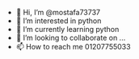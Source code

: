 - 👋 Hi, I’m @mostafa73737
- 👀 I’m interested in python
- 🌱 I’m currently learning python
- 💞️ I’m looking to collaborate on ...
- 📫 How to reach me 01207755033

<!---
mostafa73737/mostafa73737 is a ✨ special ✨ repository because its `README.md` (this file) appears on your GitHub profile.
You can click the Preview link to take a look at your changes.
--->

